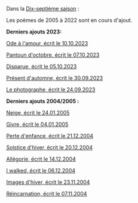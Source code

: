Dans la [Dix-septième saison](/seasons/17_dix_septieme_saison/) :

Les poèmes de 2005 à 2022 sont en cours d'ajout.

**Derniers ajouts 2023:**

[Ode à l'amour, écrit le 10.10.2023](/seasons/18_dix_huitieme_saison/ode_a_l_amour/)

[Pantoun d'octobre, écrit le 07.10.2023](/seasons/18_dix_huitieme_saison/pantoun_d_octobre/)

[Disparue, écrit le 05.10.2023](/seasons/17_dix_septieme_saison/disparue/)

[Présent d'automne, écrit le 30.09.2023](/seasons/17_dix_septieme_saison/present_d_automne/)

[Le photographe, écrit le 24.09.2023](/seasons/17_dix_septieme_saison/le_photographe/)

**Derniers ajouts 2004/2005 :**

[Neige, écrit le 24.01.2005](/seasons/17_dix_septieme_saison/neige/)

[Givre, écrit le 04.01.2005](/seasons/17_dix_septieme_saison/givre/)

[Perte d'enfance, écrit le 21.12.2004](/seasons/17_dix_septieme_saison/perte_d_enfance/)

[Solstice d'hiver, écrit le 20.12.2004](/seasons/17_dix_septieme_saison/solstice_d_hiver/)

[Allégorie, écrit le 14.12.2004](/seasons/17_dix_septieme_saison/allegorie/)

[I walked, écrit le 06.12.2004](/en/original_texts/i_walked/)

[Images d'hiver, écrit le 23.11.2004](/seasons/17_dix_septieme_saison/images_d_hiver/)

[Réincarnation, écrit le 07.11.2004](/seasons/17_dix_septieme_saison/reincarnation/)
